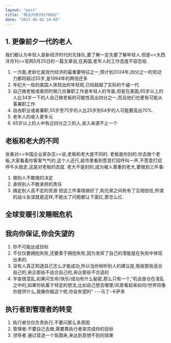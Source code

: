 ```yaml
---
layout: "post"
title: "商业内参20170602"
date: "2017-06-02 10:00"
---
```


## 1. 更像前夕一代的老人
我们都认为年轻人是新经济时代的先锋队,要了解一定先要了解年轻人.但是<<大西洋月刊>>官网5月25日的一篇文章说,在美国,老年人的工作态度不容忽视.
1. 一方面,老龄化是现代经济的最重要特征之一,预计到2024年,四分之一的劳动力都将超过55岁,是1994年的两倍还多
2. 年纪大一些的美国人体现出的年轻观,已经超越了实际的千禧一代.
  3. 自己做老板或者同时做几份兼职工作是年轻人的专属,但是在美国,65岁以上的人比34岁一下的人自己做老板的可能性高出四分之一,而且他们也更有可能从事兼职工作
  4. 自由职业或者兼职,55岁至75岁的人比25岁到54岁的人可能要高出70%.
  5. 老年人的收入更多元
  6. 65岁以上的人中有近四分之三的人,收入来源不止一个

## 老板和老大的不同
张勇对<<中国企业家杂志>>说,老板和老大是不同的.
老板是你封的.你去做个老板,大家看着你客客气气的,这个人还行,超市里看到愿意打招呼叫一声,不愿意打招呼牛头就走,这是对老板的态度.
老大不是封的,成为被人尊重的老大,要做到三件事:
1. 做别人不敢做的决定
2. 承担别人不敢承担的责任
3. 搞定别人高不定的资源
把这三件事情做好了,和兄弟之间有有了互相信任,所谓的战斗友谊就是这样,不能出了问题都让下面扛,那怎么扛.

## 全球变暖引发睡眠危机


## 我向你保证,你会失望的
1. 你不可能达成目标
2. 不仅仅要拥抱失败,还要善于拥抱失败,因为发挥了自己的潜能是在失败中体现出来的.
3. 没有人真正知道自己怎么才能成功,所以当你倾听别人的建议是,吸收那些适合自己的,央企那些不适合自己的,央企那些不合适的
4. 宇宙很混乱,如果问生命/快乐/成功有什么秘密,那么只有一个,"机会是仓在凌乱之中的,如果你执着于特定的想法,比如自己想去哪里/风景看起来如何/世界将像你提供什么,我像你报这个呢,你会失望的"
  ---马丁-卡萨多

## 执行者到管理者的转变
1. 执行者仅仅负责执行,不要问那么多原因
2. 管理者:不要自己去做,需要靠执行者来完成你的目标
3. 领导者 通过营造一个氛围来,来达到意想不到的效果
